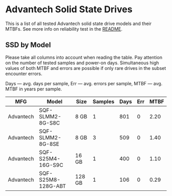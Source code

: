 Advantech Solid State Drives
============================

This is a list of all tested Advantech solid state drive models and their MTBFs. See
more info on reliability test in the [README](https://github.com/bsdhw/SMART).

SSD by Model
------------

Please take all columns into account when reading the table. Pay attention on the
number of tested samples and power-on days. Simultaneous high values of both MTBF
and errors are possible if only rare drives in the subset encounter errors.

Days — avg. days per sample,
Err  — avg. errors per sample,
MTBF — avg. MTBF in years per sample.

| MFG       | Model              | Size   | Samples | Days  | Err   | MTBF |
|-----------|--------------------|--------|---------|-------|-------|------|
| Advantech | SQF-SLMM2-8G-S8C   | 8 GB   | 1       | 801   | 0     | 2.20   |
| Advantech | SQF-SLMM2-8G-8SE   | 8 GB   | 3       | 509   | 0     | 1.40   |
| Advantech | SQF-S25M4-16G-S9C  | 16 GB  | 1       | 400   | 0     | 1.10   |
| Advantech | SQF-S25M8-128G-ABT | 128 GB | 1       | 106   | 0     | 0.29   |
